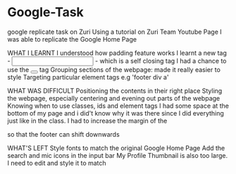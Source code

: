# Google-Task
 google replicate task on Zuri
Using a tutorial on Zuri Team Youtube Page
I was able to replicate the Google Home Page

WHAT I LEARNT
I understood how padding feature works
I learnt a new tag - <input> - which is a self closing tag
I had a chance to use the <button></button> tag
Grouping sections of the webpage: made it really easier to style
Targeting particular element tags e.g 'footer div a'


WHAT WAS DIFFICULT
Positioning the contents in their right place
Styling the webpage, especially centering and evening out parts of the webpage
Knowing when to use classes, ids and element tags
I had some space at the bottom of my page and i did't know why it was there since I did everything just like in the class. I had to increase the margin of the <main> so that the footer can shift downwards



WHAT'S LEFT
Style fonts to match the original Google Home Page
Add the search and mic icons in the input bar
My Profile Thumbnail is also too large. I need to edit and style it to match
